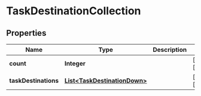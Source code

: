

# TaskDestinationCollection

## Properties

Name | Type | Description | Notes
------------ | ------------- | ------------- | -------------
**count** | **Integer** |  |  [optional] [readonly]
**taskDestinations** | [**List&lt;TaskDestinationDown&gt;**](TaskDestinationDown.md) |  |  [optional] [readonly]



